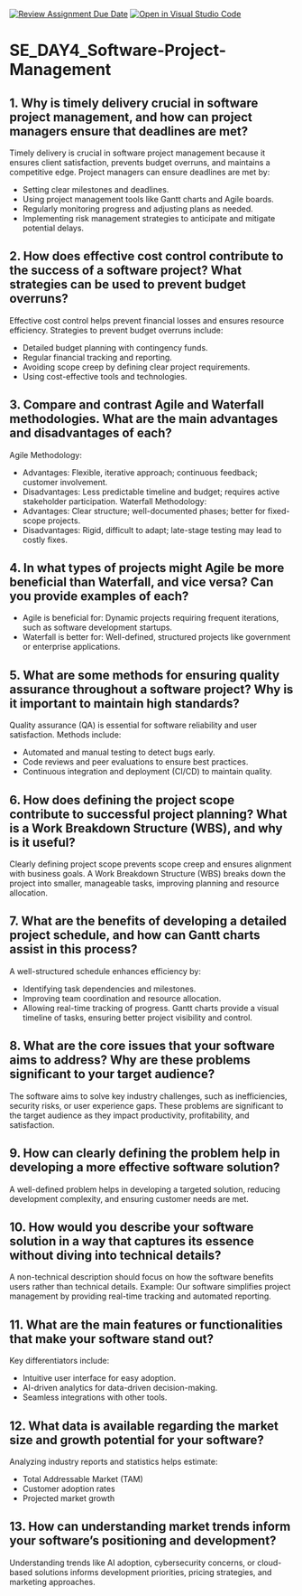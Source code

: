 [![Review Assignment Due Date](https://classroom.github.com/assets/deadline-readme-button-22041afd0340ce965d47ae6ef1cefeee28c7c493a6346c4f15d667ab976d596c.svg)](https://classroom.github.com/a/9pw6JKcu)
[![Open in Visual Studio Code](https://classroom.github.com/assets/open-in-vscode-2e0aaae1b6195c2367325f4f02e2d04e9abb55f0b24a779b69b11b9e10269abc.svg)](https://classroom.github.com/online_ide?assignment_repo_id=18555943&assignment_repo_type=AssignmentRepo)
# SE_DAY4_Software-Project-Management
## 1. Why is timely delivery crucial in software project management, and how can project managers ensure that deadlines are met?
Timely delivery is crucial in software project management because it ensures client satisfaction, prevents budget overruns, and maintains a competitive edge. Project managers can ensure deadlines are met by:
* Setting clear milestones and deadlines.
* Using project management tools like Gantt charts and Agile boards.
* Regularly monitoring progress and adjusting plans as needed.
* Implementing risk management strategies to anticipate and mitigate potential delays.

## 2. How does effective cost control contribute to the success of a software project? What strategies can be used to prevent budget overruns?
Effective cost control helps prevent financial losses and ensures resource efficiency. Strategies to prevent budget overruns include:
* Detailed budget planning with contingency funds.
* Regular financial tracking and reporting.
* Avoiding scope creep by defining clear project requirements.
* Using cost-effective tools and technologies.

## 3. Compare and contrast Agile and Waterfall methodologies. What are the main advantages and disadvantages of each?
Agile Methodology:
* Advantages: Flexible, iterative approach; continuous feedback; customer involvement.
* Disadvantages: Less predictable timeline and budget; requires active stakeholder participation.
Waterfall Methodology:
* Advantages: Clear structure; well-documented phases; better for fixed-scope projects.
* Disadvantages: Rigid, difficult to adapt; late-stage testing may lead to costly fixes.

## 4. In what types of projects might Agile be more beneficial than Waterfall, and vice versa? Can you provide examples of each?
* Agile is beneficial for: Dynamic projects requiring frequent iterations, such as software development startups.
* Waterfall is better for: Well-defined, structured projects like government or enterprise applications.

## 5. What are some methods for ensuring quality assurance throughout a software project? Why is it important to maintain high standards?
Quality assurance (QA) is essential for software reliability and user satisfaction. Methods include:
* Automated and manual testing to detect bugs early.
* Code reviews and peer evaluations to ensure best practices.
* Continuous integration and deployment (CI/CD) to maintain quality.

## 6. How does defining the project scope contribute to successful project planning? What is a Work Breakdown Structure (WBS), and why is it useful?
Clearly defining project scope prevents scope creep and ensures alignment with business goals. A Work Breakdown Structure (WBS) breaks down the project into smaller, manageable tasks, improving planning and resource allocation.

## 7. What are the benefits of developing a detailed project schedule, and how can Gantt charts assist in this process?
A well-structured schedule enhances efficiency by:
* Identifying task dependencies and milestones.
* Improving team coordination and resource allocation.
* Allowing real-time tracking of progress.
Gantt charts provide a visual timeline of tasks, ensuring better project visibility and control.

## 8. What are the core issues that your software aims to address? Why are these problems significant to your target audience?
The software aims to solve key industry challenges, such as inefficiencies, security risks, or user experience gaps. These problems are significant to the target audience as they impact productivity, profitability, and satisfaction.

## 9. How can clearly defining the problem help in developing a more effective software solution?
A well-defined problem helps in developing a targeted solution, reducing development complexity, and ensuring customer needs are met.

## 10. How would you describe your software solution in a way that captures its essence without diving into technical details?
A non-technical description should focus on how the software benefits users rather than technical details. Example: Our software simplifies project management by providing real-time tracking and automated reporting.

## 11. What are the main features or functionalities that make your software stand out?
Key differentiators include:
* Intuitive user interface for easy adoption.
* AI-driven analytics for data-driven decision-making.
* Seamless integrations with other tools.

## 12. What data is available regarding the market size and growth potential for your software?
Analyzing industry reports and statistics helps estimate:
* Total Addressable Market (TAM)
* Customer adoption rates
* Projected market growth

## 13. How can understanding market trends inform your software’s positioning and development?
Understanding trends like AI adoption, cybersecurity concerns, or cloud-based solutions informs development priorities, pricing strategies, and marketing approaches.
